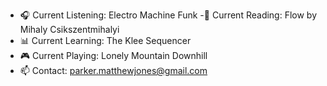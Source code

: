 - 🎧 Current Listening: Electro Machine Funk
-📕 Current Reading: Flow by Mihaly Csikszentmihalyi
- 📊 Current Learning: The Klee Sequencer
- 🎮 Current Playing: Lonely Mountain Downhill
- 📫 Contact: parker.matthewjones@gmail.com
